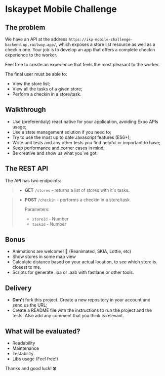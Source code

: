 
# Iskaypet Mobile Challenge

## The problem

We have an API at the address `https://ikp-mobile-challenge-backend.up.railway.app/`, which exposes a store list 
resource as well as a checkin one. Your job is to develop an app that 
offers a complete checkin experience to the worker. 

Feel free to create an experience that feels the most pleasant to the 
worker.

The final user must be able to:

- View the store list;
- View all the tasks of a given store;
- Perform a checkin in a store/task.

## Walkthrough

- Use (preferentialy) react native for your application, avoiding Expo 
APIs usage;
- Use a state management solution if you need to;
- Try to use the most up to date Javascript features (ES6+);
- Write unit tests and any other tests you find helpful or important to 
have;
- Keep performance and corner cases in mind;
- Be creative and show us what you`ve got.

## The REST API

The API has two endpoints:

>- **GET** `/stores` - returns a list of stores with it`s tasks.

>- **POST** `/checkin` - performs a checkin in a store/task.
>
>     Parameters:  
>     - `storeId` - Number  
>     - `taskId` - Number  

## Bonus

- Animations are welcome! 🤩 (Reanimated, SKIA, Lottie, etc)
- Show stores in some map view
- Calculate distance based on your actual location, to see which store is closest to me.
- Scripts for generate .ipa or .aab with fastlane or other tools.

## Delivery

- **Don't** fork this project. Create a new repository in your account and 
send us the URL;
- Create a README file with the instructions to run the project and the 
tests. Also add any comment that you think is relevant.

## What will be evaluated?

- Readability  
- Maintenance  
- Testability
- Libs usage (Feel free!)

Thanks and good luck! 🍀
